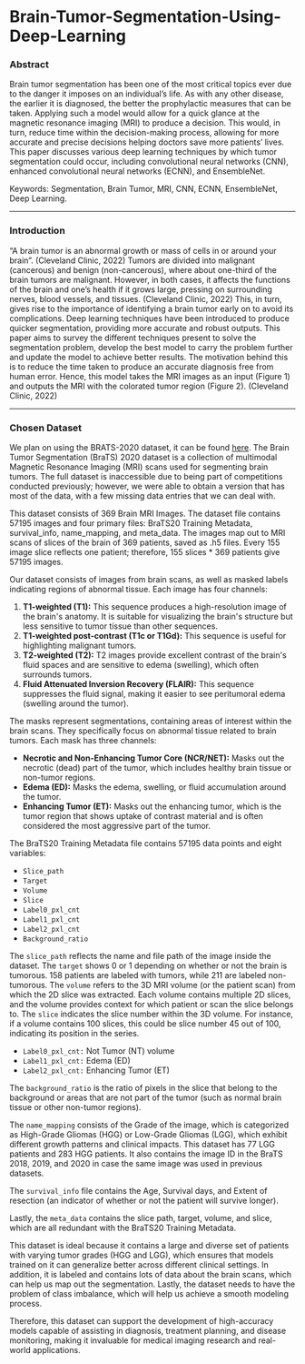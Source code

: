 # Brain-Tumor-Segmentation-Using-Deep-Learning

### Abstract
Brain tumor segmentation has been one of the most critical topics ever due to the danger it imposes on an individual’s life. As with any other disease, the earlier it is diagnosed, the better the prophylactic measures that can be taken. Applying such a model would allow for a quick glance at the magnetic resonance imaging (MRI) to produce a decision. This would, in turn, reduce time within the decision-making process, allowing for more accurate and precise decisions helping doctors save more patients’ lives. This paper discusses various deep learning techniques by which tumor segmentation could occur, including convolutional neural networks (CNN), enhanced convolutional neural networks (ECNN), and EnsembleNet.

Keywords: Segmentation, Brain Tumor, MRI, CNN, ECNN, EnsembleNet, Deep Learning.

---

### Introduction
“A brain tumor is an abnormal growth or mass of cells in or around your brain”. (Cleveland Clinic, 2022) Tumors are divided into malignant (cancerous) and benign (non-cancerous), where about one-third of the brain tumors are malignant. However, in both cases, it affects the functions of the brain and one’s health if it grows large, pressing on surrounding nerves, blood vessels, and tissues. (Cleveland Clinic, 2022) This, in turn, gives rise to the importance of identifying a brain tumor early on to avoid its complications. Deep learning techniques have been introduced to produce quicker segmentation, providing more accurate and robust outputs. This paper aims to survey the different techniques present to solve the segmentation problem, develop the best model to carry the problem further and update the model to achieve better results. The motivation behind this is to reduce the time taken to produce an accurate diagnosis free from human error. Hence, this model takes the MRI images as an input (Figure 1) and outputs the MRI with the colorated tumor region (Figure 2). (Cleveland Clinic, 2022)

---

### Chosen Dataset
We plan on using the BRATS-2020 dataset, it can be found [here](https://www.kaggle.com/datasets/awsaf49/brats2020-training-data). The Brain Tumor Segmentation (BraTS) 2020 dataset is a collection of multimodal Magnetic Resonance Imaging (MRI) scans used for segmenting brain tumors. The full dataset is inaccessible due to being part of competitions conducted previously; however, we were able to obtain a version that has most of the data, with a few missing data entries that we can deal with.

This dataset consists of 369 Brain MRI Images. The dataset file contains 57195 images and four primary files: BraTS20 Training Metadata, survival_info, name_mapping, and meta_data. The images map out to MRI scans of slices of the brain of 369 patients, saved as .h5 files. Every 155 image slice reflects one patient; therefore, 155 slices * 369 patients give 57195 images.

Our dataset consists of images from brain scans, as well as masked labels indicating regions of abnormal tissue. Each image has four channels:

1. **T1-weighted (T1):** This sequence produces a high-resolution image of the brain's anatomy. It is suitable for visualizing the brain's structure but less sensitive to tumor tissue than other sequences.
2. **T1-weighted post-contrast (T1c or T1Gd):** This sequence is useful for highlighting malignant tumors.
3. **T2-weighted (T2):** T2 images provide excellent contrast of the brain's fluid spaces and are sensitive to edema (swelling), which often surrounds tumors.
4. **Fluid Attenuated Inversion Recovery (FLAIR):** This sequence suppresses the fluid signal, making it easier to see peritumoral edema (swelling around the tumor).

The masks represent segmentations, containing areas of interest within the brain scans. They specifically focus on abnormal tissue related to brain tumors. Each mask has three channels:

- **Necrotic and Non-Enhancing Tumor Core (NCR/NET):** Masks out the necrotic (dead) part of the tumor, which includes healthy brain tissue or non-tumor regions.
- **Edema (ED):** Masks the edema, swelling, or fluid accumulation around the tumor.
- **Enhancing Tumor (ET):** Masks out the enhancing tumor, which is the tumor region that shows uptake of contrast material and is often considered the most aggressive part of the tumor.

The BraTS20 Training Metadata file contains 57195 data points and eight variables:

- `Slice_path`
- `Target`
- `Volume`
- `Slice`
- `Label0_pxl_cnt`
- `Label1_pxl_cnt`
- `Label2_pxl_cnt`
- `Background_ratio`

The `slice_path` reflects the name and file path of the image inside the dataset. The `target` shows 0 or 1 depending on whether or not the brain is tumorous. 158 patients are labeled with tumors, while 211 are labeled non-tumorous. The `volume` refers to the 3D MRI volume (or the patient scan) from which the 2D slice was extracted. Each volume contains multiple 2D slices, and the volume provides context for which patient or scan the slice belongs to. The `slice` indicates the slice number within the 3D volume. For instance, if a volume contains 100 slices, this could be slice number 45 out of 100, indicating its position in the series. 

- `Label0_pxl_cnt:` Not Tumor (NT) volume
- `Label1_pxl_cnt:` Edema (ED)
- `Label2_pxl_cnt:` Enhancing Tumor (ET)

The `background_ratio` is the ratio of pixels in the slice that belong to the background or areas that are not part of the tumor (such as normal brain tissue or other non-tumor regions).

The `name_mapping` consists of the Grade of the image, which is categorized as High-Grade Gliomas (HGG) or Low-Grade Gliomas (LGG), which exhibit different growth patterns and clinical impacts. This dataset has 77 LGG patients and 283 HGG patients. It also contains the image ID in the BraTS 2018, 2019, and 2020 in case the same image was used in previous datasets.

The `survival_info` file contains the Age, Survival days, and Extent of resection (an indicator of whether or not the patient will survive longer).

Lastly, the `meta_data` contains the slice path, target, volume, and slice, which are all redundant with the BraTS20 Training Metadata.

This dataset is ideal because it contains a large and diverse set of patients with varying tumor grades (HGG and LGG), which ensures that models trained on it can generalize better across different clinical settings. In addition, it is labeled and contains lots of data about the brain scans, which can help us map out the segmentation. Lastly, the dataset needs to have the problem of class imbalance, which will help us achieve a smooth modeling process.

Therefore, this dataset can support the development of high-accuracy models capable of assisting in diagnosis, treatment planning, and disease monitoring, making it invaluable for medical imaging research and real-world applications.
